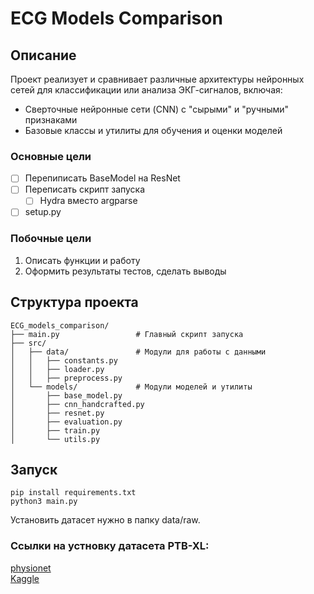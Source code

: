  # ECG Models Comparison


## Описание
Проект реализует и сравнивает различные архитектуры нейронных сетей для классификации или анализа ЭКГ-сигналов, включая:
- Сверточные нейронные сети (CNN) с "сырыми" и "ручными" признаками
- Базовые классы и утилиты для обучения и оценки моделей


### Основные цели
* [ ] Перепиписать BaseModel на ResNet
* [ ] Переписать скрипт запуска
    * [ ] Hydra вместо argparse
* [ ] setup.py 

### Побочные цели
1. Описать функции и работу
2. Оформить результаты тестов, сделать выводы

## Структура проекта

```
ECG_models_comparison/
├── main.py                 # Главный скрипт запуска
├── src/
│   ├── data/               # Модули для работы с данными
│   │   ├── constants.py
│   │   ├── loader.py
│   │   ├── preprocess.py
│   └── models/             # Модули моделей и утилиты
│       ├── base_model.py
│       ├── cnn_handcrafted.py
│       ├── resnet.py
│       ├── evaluation.py
│       ├── train.py
│       └── utils.py
```

## Запуск

```
pip install requirements.txt
python3 main.py
```

Установить датасет нужно в папку data/raw. 

### Ссылки на устновку датасета PTB-XL:
[physionet](https://physionet.org/content/ptb-xl/1.0.1/) \
[Kaggle](https://www.kaggle.com/datasets/rohitdwivedula/ptbxl-original-dataset/data)